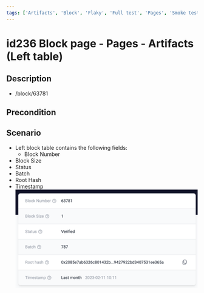 ```yaml
---
tags: ['Artifacts', 'Block', 'Flaky', 'Full test', 'Pages', 'Smoke test', 'Active Partly Manual']
---
```


# id236 Block page - Pages - Artifacts (Left table)

## Description
  - /block/63781

## Precondition


## Scenario
- Left block table contains the following fields:
    - Block Number
- Block Size
- Status
- Batch
- Root Hash
- Timestamp
  ![Screenshot](../../../../static/img/Pages/BlockPage/id236_1.png)